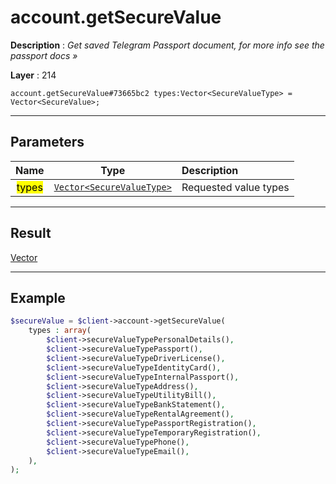 # account.getSecureValue

**Description** : *Get saved Telegram Passport document, for more info see the passport docs &raquo;*

**Layer** : 214

```tl
account.getSecureValue#73665bc2 types:Vector<SecureValueType> = Vector<SecureValue>;
```

---

## Parameters

| Name | Type | Description |
| :---: | :---: | :--- |
| <mark>types</mark> | [`Vector<SecureValueType>`](type/SecureValueType) | Requested value types |

---

## Result

[Vector<SecureValue>](type/SecureValue)

---

## Example

```php
$secureValue = $client->account->getSecureValue(
	types : array(
		$client->secureValueTypePersonalDetails(),
		$client->secureValueTypePassport(),
		$client->secureValueTypeDriverLicense(),
		$client->secureValueTypeIdentityCard(),
		$client->secureValueTypeInternalPassport(),
		$client->secureValueTypeAddress(),
		$client->secureValueTypeUtilityBill(),
		$client->secureValueTypeBankStatement(),
		$client->secureValueTypeRentalAgreement(),
		$client->secureValueTypePassportRegistration(),
		$client->secureValueTypeTemporaryRegistration(),
		$client->secureValueTypePhone(),
		$client->secureValueTypeEmail(),
	),
);
```
